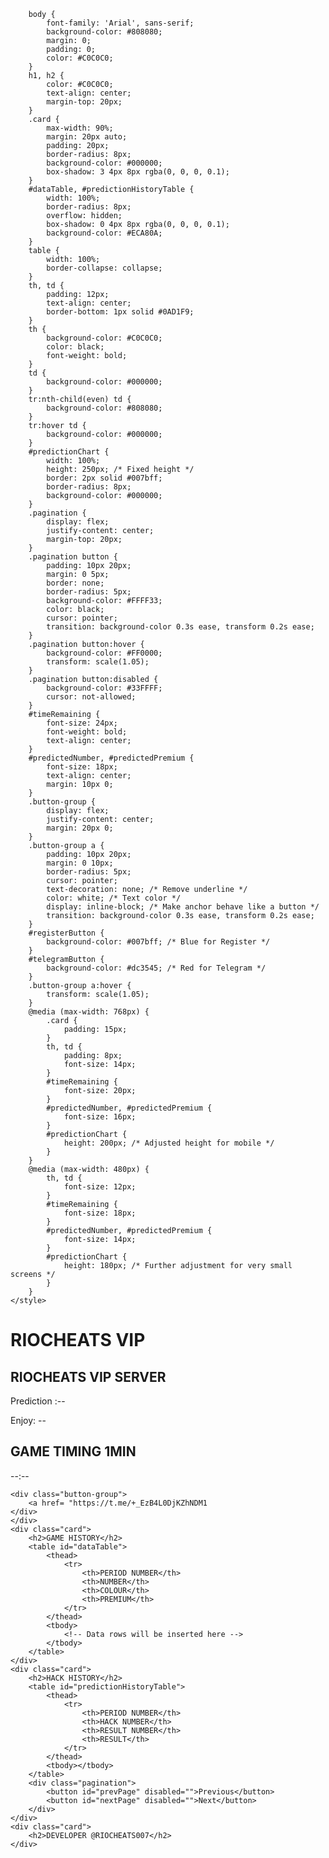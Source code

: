         body {
            font-family: 'Arial', sans-serif;
            background-color: #808080;
            margin: 0;
            padding: 0;
            color: #C0C0C0;
        }
        h1, h2 {
            color: #C0C0C0;
            text-align: center;
            margin-top: 20px;
        }
        .card {
            max-width: 90%;
            margin: 20px auto;
            padding: 20px;
            border-radius: 8px;
            background-color: #000000;
            box-shadow: 3 4px 8px rgba(0, 0, 0, 0.1);
        }
        #dataTable, #predictionHistoryTable {
            width: 100%;
            border-radius: 8px;
            overflow: hidden;
            box-shadow: 0 4px 8px rgba(0, 0, 0, 0.1);
            background-color: #ECA80A;
        }
        table {
            width: 100%;
            border-collapse: collapse;
        }
        th, td {
            padding: 12px;
            text-align: center;
            border-bottom: 1px solid #0AD1F9;
        }
        th {
            background-color: #C0C0C0;
            color: black;
            font-weight: bold;
        }
        td {
            background-color: #000000;
        }
        tr:nth-child(even) td {
            background-color: #808080;
        }
        tr:hover td {
            background-color: #000000;
        }
        #predictionChart {
            width: 100%;
            height: 250px; /* Fixed height */
            border: 2px solid #007bff;
            border-radius: 8px;
            background-color: #000000;
        }
        .pagination {
            display: flex;
            justify-content: center;
            margin-top: 20px;
        }
        .pagination button {
            padding: 10px 20px;
            margin: 0 5px;
            border: none;
            border-radius: 5px;
            background-color: #FFFF33;
            color: black;
            cursor: pointer;
            transition: background-color 0.3s ease, transform 0.2s ease;
        }
        .pagination button:hover {
            background-color: #FF0000;
            transform: scale(1.05);
        }
        .pagination button:disabled {
            background-color: #33FFFF;
            cursor: not-allowed;
        }
        #timeRemaining {
            font-size: 24px;
            font-weight: bold;
            text-align: center;
        }
        #predictedNumber, #predictedPremium {
            font-size: 18px;
            text-align: center;
            margin: 10px 0;
        }
        .button-group {
            display: flex;
            justify-content: center;
            margin: 20px 0;
        }
        .button-group a {
            padding: 10px 20px;
            margin: 0 10px;
            border-radius: 5px;
            cursor: pointer;
            text-decoration: none; /* Remove underline */
            color: white; /* Text color */
            display: inline-block; /* Make anchor behave like a button */
            transition: background-color 0.3s ease, transform 0.2s ease;
        }
        #registerButton {
            background-color: #007bff; /* Blue for Register */
        }
        #telegramButton {
            background-color: #dc3545; /* Red for Telegram */
        }
        .button-group a:hover {
            transform: scale(1.05);
        }
        @media (max-width: 768px) {
            .card {
                padding: 15px;
            }
            th, td {
                padding: 8px;
                font-size: 14px;
            }
            #timeRemaining {
                font-size: 20px;
            }
            #predictedNumber, #predictedPremium {
                font-size: 16px;
            }
            #predictionChart {
                height: 200px; /* Adjusted height for mobile */
            }
        }
        @media (max-width: 480px) {
            th, td {
                font-size: 12px;
            }
            #timeRemaining {
                font-size: 18px;
            }
            #predictedNumber, #predictedPremium {
                font-size: 14px;
            }
            #predictionChart {
                height: 180px; /* Further adjustment for very small screens */
            }
        }
    </style>
</head>
<body>
    <h1>RIOCHEATS VIP </h1>
    <div class="card">
        <h2>RIOCHEATS VIP SERVER</h2>
        <div class="card">
        <p id="predictedNumber">Prediction :--</p>
        <p id="predictedPremium">Enjoy: --</p>
        <h2>GAME TIMING 1MIN</h2>
        <p id="timeRemaining">--:--</p>
        
    <div class="button-group">
        <a href= "https://t.me/+_EzB4L0DjKZhNDM1
    </div>
    </div>
    <div class="card">
        <h2>GAME HISTORY</h2>
        <table id="dataTable">
            <thead>
                <tr>
                    <th>PERIOD NUMBER</th>
                    <th>NUMBER</th>
                    <th>COLOUR</th>
                    <th>PREMIUM</th>
                </tr>
            </thead>
            <tbody>
                <!-- Data rows will be inserted here -->
            </tbody>
        </table>
    </div>
    <div class="card">
        <h2>HACK HISTORY</h2>
        <table id="predictionHistoryTable">
            <thead>
                <tr>
                    <th>PERIOD NUMBER</th>
                    <th>HACK NUMBER</th>
                    <th>RESULT NUMBER</th>
                    <th>RESULT</th>
                </tr>
            </thead>
            <tbody></tbody>
        </table>
        <div class="pagination">
            <button id="prevPage" disabled="">Previous</button>
            <button id="nextPage" disabled="">Next</button>
        </div>
    </div>
    <div class="card">
        <h2>DEVELOPER @RIOCHEATS007</h2>
    </div>
<script>
document.addEventListener('DOMContentLoaded', function() {
    const tableBody = document.querySelector('#dataTable tbody');
    const predictedNumberElement = document.getElementById('predictedNumber');
    const predictedPremiumElement = document.getElementById('predictedPremium');
    const timerElement = document.getElementById('timeRemaining');
    const historyTableBody = document.querySelector('#predictionHistoryTable tbody');
    const prevPageButton = document.getElementById('prevPage');
    const nextPageButton = document.getElementById('nextPage');
    let predictionHistory = JSON.parse(localStorage.getItem('predictionHistory')) || [];
    let lastPrediction = JSON.parse(localStorage.getItem('lastPrediction'));
    let currentPrediction = JSON.parse(localStorage.getItem('currentPrediction'));
    let currentPage = 0;
    const itemsPerPage = 10;
    let timerInterval;

    const fetchNoAverageEmerdList = () => {
        const requestData = {
            pageSize: 10,
            pageNo: 1,
            typeId: 1,
            language: 0,
            random: "ded40537a2ce416e96c00e5218f6859a",
            signature: "69306982EEEB19FA940D72EC93C62552",
            timestamp: Math.floor(Date.now() / 1000)
        };

        return fetch('https://api.bdg88zf.com/api/webapi/GetNoaverageEmerdList', {
            method: 'POST',
            headers: {
                'Content-Type': 'application/json;charset=UTF-8',
                'Accept': 'application/json, text/plain, */*'
            },
            body: JSON.stringify(requestData)
        })
        .then(response => response.json())
        .catch(error => console.error('Error fetching no average EMERD list data:', error));
    };

    const fetchGameIssue = () => {
        const requestData = {
            typeId: 1,
            language: 0,
            random: "f8dcb5c527814db68800e3946a2b60e8",
            signature: "08CF7FF3339ED58D4743F4B650FCBEA9",
            timestamp: Math.floor(Date.now() / 1000)
        };

        return fetch('https://api.bdg88zf.com/api/webapi/GetGameIssue', {
            method: 'POST',
            headers: {
                'Content-Type': 'application/json;charset=UTF-8',
                'Accept': 'application/json, text/plain, */*'
            },
            body: JSON.stringify(requestData)
        })
        .then(response => response.json())
        .catch(error => console.error('Error fetching game issue:', error));
    };

    const categorizeNumber = (number) => {
        if (number >= 0 && number <= 4) return 'SMALL';
        if (number >= 5 && number <= 9) return 'BIG';
        return 'Unknown';
    };

    const generateRandomPrediction = () => {
        const randomNumber = Math.floor(Math.random() * 10);
        const randomCategory = categorizeNumber(randomNumber);
        return { number: randomNumber, category: randomCategory };
    };

    const updateDataAndPrediction = () => {
        fetchNoAverageEmerdList()
            .then(data => {
                const list = data.data.list;
                tableBody.innerHTML = '';
                list.forEach(item => {
                    const numberCategory = categorizeNumber(Number(item.number));
                    const row = document.createElement('tr');
                    row.innerHTML = `
                        <td>${item.issueNumber}</td>
                        <td>${item.number} (${numberCategory})</td>
                        <td>${item.colour}</td>
                        <td>${item.premium}</td>
                    `;
                    tableBody.appendChild(row);
                });

                const latestIssue = list[0].issueNumber;
                const latestActual = Number(list[0].number);
                const actualCategory = categorizeNumber(latestActual);

                if (!lastPrediction || lastPrediction.issueNumber !== latestIssue) {
                    if (lastPrediction) {
                        const result = (lastPrediction.category === actualCategory) ? 'WIN' : 'LOSS';
                        predictionHistory.unshift({
                            issueNumber: latestIssue,
                            predictedNumber: lastPrediction.number,
                            actualNumber: latestActual,
                            result: result
                        });
                        localStorage.setItem('predictionHistory', JSON.stringify(predictionHistory));
                    }

                    currentPrediction = generateRandomPrediction();
                    currentPrediction.issueNumber = latestIssue;
                    localStorage.setItem('currentPrediction', JSON.stringify(currentPrediction));
                }

                predictedNumberElement.textContent = `PREDICTION : ${currentPrediction.number} (${currentPrediction.category})`;
                predictedPremiumElement.textContent = `RIO VIP`;

                lastPrediction = {
                    issueNumber: latestIssue,
                    number: currentPrediction.number,
                    category: currentPrediction.category
                };
                localStorage.setItem('lastPrediction', JSON.stringify(lastPrediction));

                updatePredictionHistoryTable();
            })
            .catch(error => console.error('Error updating data and prediction:', error));
    };

    const updatePredictionHistoryTable = () => {
        historyTableBody.innerHTML = '';

        const start = currentPage * itemsPerPage;
        const end = start + itemsPerPage;
        const paginatedHistory = predictionHistory.slice(start, end);

        paginatedHistory.forEach(entry => {
            const row = document.createElement('tr');
            row.innerHTML = `
                <td>${entry.issueNumber}</td>
                <td>${entry.predictedNumber}</td>
                <td>${entry.actualNumber}</td>
                <td>${entry.result}</td>
            `;
            historyTableBody.appendChild(row);
        });

        prevPageButton.disabled = currentPage === 0;
        nextPageButton.disabled = end >= predictionHistory.length;
    };

    const updateTimer = () => {
        fetchGameIssue()
            .then(data => {
                const { endTime } = data.data;
                const endDate = new Date(endTime);
                const now = new Date();
                const remainingTimeMs = endDate - now;

                if (remainingTimeMs <= 0) {
                    timerElement.textContent = "Time Remaining: 00:00:00";
                    clearInterval(timerInterval);
                    updateDataAndPrediction();
                    updateTimer();
                } else {
                    const hours = String(Math.floor(remainingTimeMs / (1000 * 60 * 60))).padStart(2, '0');
                    const minutes = String(Math.floor((remainingTimeMs % (1000 * 60 * 60)) / (1000 * 60))).padStart(2, '0');
                    const seconds = String(Math.floor((remainingTimeMs % (1000 * 60)) / 1000)).padStart(2, '0');
                    timerElement.textContent = `TIME IS RUNNING : ${hours}:${minutes}:${seconds}`;
                }
            })
            .catch(error => console.error('Error fetching game issue for timer:', error));
    };

    // Pagination controls
    prevPageButton.addEventListener('click', () => {
        if (currentPage > 0) {
            currentPage--;
            updatePredictionHistoryTable();
        }
    });

    nextPageButton.addEventListener('click', () => {
        if ((currentPage + 1) * itemsPerPage < predictionHistory.length) {
            currentPage++;
            updatePredictionHistoryTable();
        }
    });

    // Initialize data and start the timer
    updateDataAndPrediction();
    updateTimer();
    timerInterval = setInterval(() => {
        updateTimer();
        updateDataAndPrediction();
    }, 1000); // Update every 10 seconds

    // Load initial prediction history table
    updatePredictionHistoryTable();
});
</script>

  
</div></body></html>
